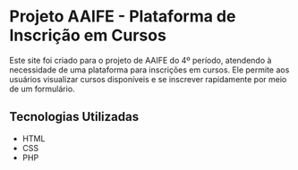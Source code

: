 # Projeto AAIFE - Plataforma de Inscrição em Cursos

Este site foi criado para o projeto de AAIFE do 4º período, atendendo à necessidade de uma plataforma para inscrições em cursos. Ele permite aos usuários visualizar cursos disponíveis e se inscrever rapidamente por meio de um formulário.

## Tecnologias Utilizadas

- HTML
- CSS
- PHP
